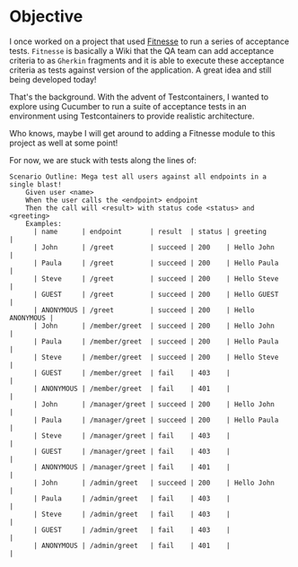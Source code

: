 
# Objective

I once worked on a project that used [Fitnesse](http://docs.fitnesse.org/FrontPage) to run a series of acceptance tests. `Fitnesse` is basically a Wiki that the QA team can add acceptance criteria to
as `Gherkin` fragments and it is able to execute these acceptance criteria as tests against version of the application. A great idea and still being developed today!

That's the background. With the advent of Testcontainers, I wanted to explore using Cucumber to run a suite of acceptance tests in an environment using Testcontainers to provide realistic
architecture.

Who knows, maybe I will get around to adding a Fitnesse module to this project as well at some point!

For now, we are stuck with tests along the lines of:

```text
Scenario Outline: Mega test all users against all endpoints in a single blast!
	Given user <name>
	When the user calls the <endpoint> endpoint
	Then the call will <result> with status code <status> and <greeting>
	Examples:
	  | name      | endpoint       | result  | status | greeting        |
	  | John      | /greet         | succeed | 200    | Hello John      |
	  | Paula     | /greet         | succeed | 200    | Hello Paula     |
	  | Steve     | /greet         | succeed | 200    | Hello Steve     |
	  | GUEST     | /greet         | succeed | 200    | Hello GUEST     |
	  | ANONYMOUS | /greet         | succeed | 200    | Hello ANONYMOUS |
	  | John      | /member/greet  | succeed | 200    | Hello John      |
	  | Paula     | /member/greet  | succeed | 200    | Hello Paula     |
	  | Steve     | /member/greet  | succeed | 200    | Hello Steve     |
	  | GUEST     | /member/greet  | fail    | 403    |                 |
	  | ANONYMOUS | /member/greet  | fail    | 401    |                 |
	  | John      | /manager/greet | succeed | 200    | Hello John      |
	  | Paula     | /manager/greet | succeed | 200    | Hello Paula     |
	  | Steve     | /manager/greet | fail    | 403    |                 |
	  | GUEST     | /manager/greet | fail    | 403    |                 |
	  | ANONYMOUS | /manager/greet | fail    | 401    |                 |
	  | John      | /admin/greet   | succeed | 200    | Hello John      |
	  | Paula     | /admin/greet   | fail    | 403    |                 |
	  | Steve     | /admin/greet   | fail    | 403    |                 |
	  | GUEST     | /admin/greet   | fail    | 403    |                 |
	  | ANONYMOUS | /admin/greet   | fail    | 401    |                 |
```

